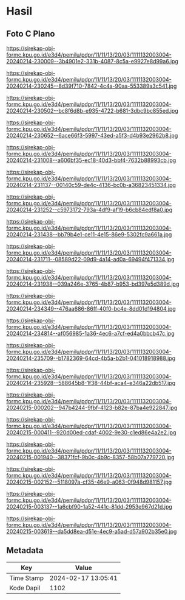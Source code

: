 # Hasil

## Foto C Plano

https://sirekap-obj-formc.kpu.go.id/e3d4/pemilu/pdpr/11/11/13/20/03/1111132003004-20240214-230009--3b4901e2-331b-4087-8c5a-e9927e8d99a6.jpg

https://sirekap-obj-formc.kpu.go.id/e3d4/pemilu/pdpr/11/11/13/20/03/1111132003004-20240214-230245--8d39f710-7842-4c4a-90aa-553389a3c541.jpg

https://sirekap-obj-formc.kpu.go.id/e3d4/pemilu/pdpr/11/11/13/20/03/1111132003004-20240214-230502--bc8f6d8b-e935-4722-b681-3dbc9bc855ed.jpg

https://sirekap-obj-formc.kpu.go.id/e3d4/pemilu/pdpr/11/11/13/20/03/1111132003004-20240214-230652--6ace66f3-5997-43ed-a5f3-d4b93e2962b8.jpg

https://sirekap-obj-formc.kpu.go.id/e3d4/pemilu/pdpr/11/11/13/20/03/1111132003004-20240214-231008--a606bf35-ec18-40d3-bbf4-7632b88993cb.jpg

https://sirekap-obj-formc.kpu.go.id/e3d4/pemilu/pdpr/11/11/13/20/03/1111132003004-20240214-231137--00140c59-de4c-4136-bc0b-a36823451334.jpg

https://sirekap-obj-formc.kpu.go.id/e3d4/pemilu/pdpr/11/11/13/20/03/1111132003004-20240214-231252--c5973172-793a-4df9-af19-b6cb84edf8a0.jpg

https://sirekap-obj-formc.kpu.go.id/e3d4/pemilu/pdpr/11/11/13/20/03/1111132003004-20240214-231438--bb79b4e1-ce11-4e15-86e9-5302fc9a661a.jpg

https://sirekap-obj-formc.kpu.go.id/e3d4/pemilu/pdpr/11/11/13/20/03/1111132003004-20240214-231711--08589d22-09d9-4a14-ad0a-69494f471334.jpg

https://sirekap-obj-formc.kpu.go.id/e3d4/pemilu/pdpr/11/11/13/20/03/1111132003004-20240214-231938--039a246e-3765-4b87-b953-bd397e5d389d.jpg

https://sirekap-obj-formc.kpu.go.id/e3d4/pemilu/pdpr/11/11/13/20/03/1111132003004-20240214-234349--476aa686-86ff-40f0-bc4e-8dd01d194804.jpg

https://sirekap-obj-formc.kpu.go.id/e3d4/pemilu/pdpr/11/11/13/20/03/1111132003004-20240214-234814--af056985-1a36-4ec6-a7cf-ed4a0bbcb47c.jpg

https://sirekap-obj-formc.kpu.go.id/e3d4/pemilu/pdpr/11/11/13/20/03/1111132003004-20240214-235709--b1782369-64cd-4b5a-b2b1-041018918988.jpg

https://sirekap-obj-formc.kpu.go.id/e3d4/pemilu/pdpr/11/11/13/20/03/1111132003004-20240214-235928--588645b8-1f38-44bf-aca4-e346a22db517.jpg

https://sirekap-obj-formc.kpu.go.id/e3d4/pemilu/pdpr/11/11/13/20/03/1111132003004-20240215-000202--947b4244-9fbf-4123-b82e-87ba4e922847.jpg

https://sirekap-obj-formc.kpu.go.id/e3d4/pemilu/pdpr/11/11/13/20/03/1111132003004-20240215-000411--920d00ed-cdaf-4002-9e30-c1ed86e4a2e2.jpg

https://sirekap-obj-formc.kpu.go.id/e3d4/pemilu/pdpr/11/11/13/20/03/1111132003004-20240215-001940--38371fcf-9b0c-4b9c-8357-58b07a779720.jpg

https://sirekap-obj-formc.kpu.go.id/e3d4/pemilu/pdpr/11/11/13/20/03/1111132003004-20240215-002152--5118097a-cf35-46e9-a063-0f948d981157.jpg

https://sirekap-obj-formc.kpu.go.id/e3d4/pemilu/pdpr/11/11/13/20/03/1111132003004-20240215-003137--1a6cbf90-1a52-441c-81dd-2953e967d21d.jpg

https://sirekap-obj-formc.kpu.go.id/e3d4/pemilu/pdpr/11/11/13/20/03/1111132003004-20240215-003619--da5dd8ea-d51e-4ec9-a5ad-d57a902b35e0.jpg


## Metadata

| Key        | Value               |
| ---------- | ------------------- |
| Time Stamp | 2024-02-17 13:05:41 |
| Kode Dapil | 1102                |



